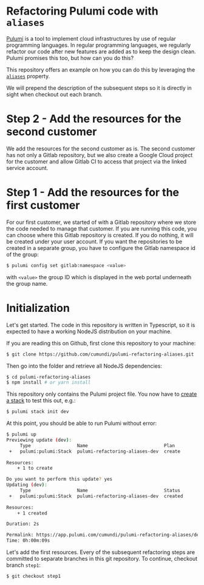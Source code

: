 Refactoring Pulumi code with `aliases`
======================================

[Pulumi](https://www.pulumi.com) is a tool to implement cloud infrastructures by use of regular programming languages. In regular programming languages, we regularly refactor our code after new features are added as to keep the design clean. Pulumi promises this too, but how can you do this?

This repository offers an example on how you can do this by leveraging the [`aliases`](https://www.pulumi.com/docs/intro/concepts/programming-model/#aliases) property.

We will prepend the description of the subsequent steps so it is directly in sight when checkout out each branch.

# Step 2 - Add the resources for the second customer

We add the resources for the second customer as is. The second customer has not only a Gitlab repository, but we also create a Google Cloud project for the customer and allow Gitlab CI to access that project via the linked service account.

# Step 1 - Add the resources for the first customer

For our first customer, we started of with a Gitlab repository where we store the code needed to manage that customer. If you are running this code, you can choose where this Gitlab repository is created. If you do nothing, it will be created under your user account. If you want the repositories to be created in a separate group, you have to configure the Gitlab namespace id of the group:

```sh
$ pulumi config set gitlab:namespace <value>
```

with `<value>` the group ID which is displayed in the web portal underneath the group name.

# Initialization

Let's get started. The code in this repository is written in Typescript, so it is expected to have a working NodeJS distribution on your machine.

If you are reading this on Github, first clone this repository to your machine:

```sh
$ git clone https://github.com/cumundi/pulumi-refactoring-aliases.git
```

Then go into the folder and retrieve all NodeJS dependencies:

```sh
$ cd pulumi-refactoring-aliases
$ npm install # or yarn install
```

This repository only contains the Pulumi project file. You now have to [create a stack](https://www.pulumi.com/docs/reference/cli/pulumi_stack_init/) to test this out, e.g.:

```sh
$ pulumi stack init dev
```

At this point, you should be able to run Pulumi without error:

```sh
$ pulumi up
Previewing update (dev):
     Type                 Name                            Plan       
 +   pulumi:pulumi:Stack  pulumi-refactoring-aliases-dev  create     
 
Resources:
    + 1 to create

Do you want to perform this update? yes
Updating (dev):
     Type                 Name                            Status      
 +   pulumi:pulumi:Stack  pulumi-refactoring-aliases-dev  created     
 
Resources:
    + 1 created

Duration: 2s

Permalink: https://app.pulumi.com/cumundi/pulumi-refactoring-aliases/dev/updates/1
Time: 0h:00m:09s
```

Let's add the first resources. Every of the subsequent refactoring steps are committed to separate branches in this git repository. To continue, checkout branch `step1`:

```sh
$ git checkout step1
```
